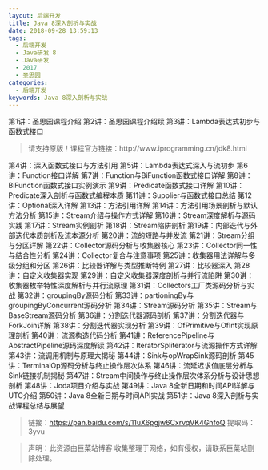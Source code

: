 ```yaml
---
layout: 后端开发
title: Java 8深入剖析与实战
date: 2018-09-28 13:59:13
tags:
  - 后端开发
  - Java研发 8
  - Java研发
  - 2017
  - 圣思园
categories:
  - 后端开发
keywords: Java 8深入剖析与实战
---
```

第1讲：圣思园课程介绍
第2讲：圣思园课程介绍续
第3讲：Lambda表达式初步与函数式接口

<!-- more -->
<blockquote class="blockquote-center">请支持原版！课程官方链接：http://www.iprogramming.cn/jdk8.html</blockquote>


第4讲：深入函数式接口与方法引用
第5讲：Lambda表达式深入与流初步
第6讲：Function接口详解
第7讲：Function与BiFunction函数式接口详解
第8讲：BiFunction函数式接口实例演示
第9讲：Predicate函数式接口详解
第10讲：Predicate深入剖析与函数式编程本质
第11讲：Supplier与函数式接口总结
第12讲：Optional深入详解
第13讲：方法引用详解
第14讲：方法引用场景剖析与默认方法分析
第15讲：Stream介绍与操作方式详解
第16讲：Stream深度解析与源码实践
第17讲：Stream实例剖析
第18讲：Stream陷阱剖析
第19讲：内部迭代与外部迭代本质剖析及流本源分析
第20讲：流的短路与并发流
第21讲：Stream分组与分区详解
第22讲：Collector源码分析与收集器核心
第23讲：Collector同一性与结合性分析
第24讲：Collector复合与注意事项
第25讲：收集器用法详解与多级分组和分区
第26讲：比较器详解与类型推断特例
第27讲：比较器深入
第28讲：自定义收集器实现
第29讲：自定义收集器深度剖析与并行流陷阱
第30讲：收集器枚举特性深度解析与并行流原理
第31讲：Collectors工厂类源码分析与实战
第32讲：groupingBy源码分析
第33讲：partioningBy与groupingByConcurrent源码分析
第34讲：Stream源码分析
第35讲：Stream与BaseStream源码分析
第36讲：分割迭代器源码剖析
第37讲：分割迭代器与ForkJoin详解
第38讲：分割迭代器实现分析
第39讲：OfPrimitive与OfInt实现原理剖析
第40讲：流源构造代码分析
第41讲：ReferencePipeline与AbstractPipeline源码深度解读
第42讲：IteratorSpliterator与流源操作方式详解
第43讲：流调用机制与原理大揭秘
第44讲：Sink与opWrapSink源码剖析
第45讲：TerminalOp源码分析与终止操作层次体系
第46讲：流延迟求值底层分析与Sink链接机制揭秘
第47讲：Stream中间操作与终止操作层次体系分析与设计思想剖析
第48讲：Joda项目介绍与实战
第49讲：Java 8全新日期和时间API详解与UTC介绍
第50讲：Java 8全新日期与时间API实战
第51讲：Java 8深入剖析与实战课程总结与展望

> 链接：https://pan.baidu.com/s/11uX6pgjw6CxrvqVK4GnfoQ  提取码：3yvu

<blockquote class="blockquote-center">声明：此资源由巨菜站博客 收集整理于网络，如有侵权，请联系巨菜站删除处理。</blockquote>
